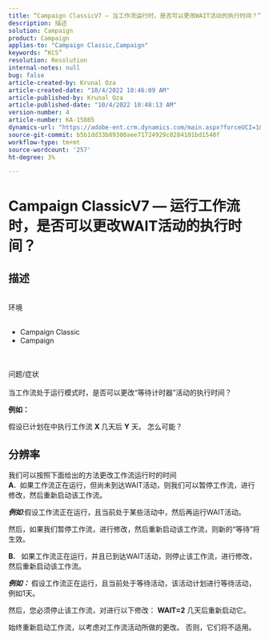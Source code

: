 ```yaml
---
title: “Campaign ClassicV7 — 当工作流运行时，是否可以更改WAIT活动的执行时间？”
description: 描述
solution: Campaign
product: Campaign
applies-to: "Campaign Classic,Campaign"
keywords: “KCS”
resolution: Resolution
internal-notes: null
bug: false
article-created-by: Krunal Oza
article-created-date: "10/4/2022 10:46:09 AM"
article-published-by: Krunal Oza
article-published-date: "10/4/2022 10:48:13 AM"
version-number: 4
article-number: KA-15085
dynamics-url: "https://adobe-ent.crm.dynamics.com/main.aspx?forceUCI=1&pagetype=entityrecord&etn=knowledgearticle&id=52446bc0-d143-ed11-bba2-002248086735"
source-git-commit: b5b1dd33b89300aee71724929c0284101bd1540f
workflow-type: tm+mt
source-wordcount: '257'
ht-degree: 3%

---
```


# Campaign ClassicV7 — 运行工作流时，是否可以更改WAIT活动的执行时间？

## 描述

<br>环境<br><br>
- Campaign Classic
- Campaign



<br><br>问题/症状<br><br>
当工作流处于运行模式时，是否可以更改“等待计时器”活动的执行时间？

<b>例如：</b>

假设已计划在中执行工作流 <b>X </b>几天后 <b>Y</b> 天。 怎么可能？


## 分辨率

我们可以按照下面给出的方法更改工作流运行时的时间<br>
<b>A.</b>  如果工作流正在运行，但尚未到达WAIT活动，则我们可以暂停工作流，进行修改，然后重新启动该工作流。

<b>*例如</b>*:假设工作流正在运行，且当前处于某些活动中，然后再运行WAIT活动。

然后，如果我们暂停工作流，进行修改，然后重新启动该工作流，则新的“等待”将生效。

<b>B.</b>   如果工作流正在运行，并且已到达WAIT活动，则停止该工作流，进行修改，然后重新启动该工作流。

<b>*例如：</b>* 假设工作流正在运行，且当前处于等待活动，该活动计划进行等待活动，例如1天。

然后，您必须停止该工作流，对进行以下修改： <b>WAIT=2</b> 几天后重新启动它。

始终重新启动工作流，以考虑对工作流活动所做的更改。 否则，它们将不适用。
